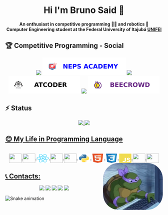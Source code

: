 <h1 align="center">Hi I'm Bruno Said 👋</h1>

<div align="center">
  <b>An enthusiast in competitive programming 👨‍💻 and robotics 🤖</b><br>
  <b>Computer Engineering student at the Federal University of Itajubá <a href="https://unifei.edu.br/">UNIFEI</a></b>
</div>
  
## 🏆 Competitive Programming - Social

<div align="center">
  <a href="https://codeforces.com/profile/saideira"><img src="https://img.shields.io/badge/Codeforces-445f9d?style=for-the-badge&logo=Codeforces&logoColor=white"/></a>
  <a href="https://neps.academy/br/user/20159"><img src="./badges/badge-neps-academy.svg"/></a>
  <a href="https://www.codechef.com/users/saideira"><img src="https://img.shields.io/badge/Codechef-%23B92B27.svg?&style=for-the-badge&logo=Codechef&logoColor=white"/></a>
  <a href="https://atcoder.jp/users/saideira"><img src="./badges/badge-atcoder.svg"/></a>
  <a href="https://www.hackerrank.com/saideira"><img src="https://img.shields.io/badge/-Hackerrank-2EC866?style=for-the-badge&logo=HackerRank&logoColor=white"/></a>
<a href="https://www.beecrowd.com.br/judge/pt/profile/570489"><img src="./badges/badge-beecrowd.svg"/></a>
</div>

## ⚡ Status

<div align="center">
  <a href="https://github.com/brsaidas">
  <img height="180em" 
       src="https://github-readme-stats.vercel.app/api?username=brsaidas&show_icons=true&theme=dracula&include_all_commits=true&count_private=true"/>
  <img height="180em" src="https://github-readme-stats.vercel.app/api/top-langs/?username=brsaidas&layout=compact&langs_count=7&theme=dracula"/>
</div>

## 😊 My Life in Programming Language
  
<div align="center" style="display: inline_block"><br>
  <img align="center" height="30" width="40" src="https://cdn.jsdelivr.net/gh/devicons/devicon/icons/c/c-original.svg">
  <img align="center" height="30" width="40" src="https://cdn.jsdelivr.net/gh/devicons/devicon/icons/cplusplus/cplusplus-original.svg">
  <img align="center" height="30" width="40" src="https://raw.githubusercontent.com/devicons/devicon/master/icons/react/react-original.svg">
  <img align="center" height="30" width="40" src="https://cdn.jsdelivr.net/gh/devicons/devicon/icons/haskell/haskell-original.svg">
  <img align="center" height="30" width="40" src="https://cdn.jsdelivr.net/gh/devicons/devicon/icons/java/java-original.svg">
  <img align="center" height="30" width="40" src="https://raw.githubusercontent.com/devicons/devicon/master/icons/python/python-original.svg">
  <img align="center" height="30" width="40" src="https://raw.githubusercontent.com/devicons/devicon/master/icons/html5/html5-original.svg">
  <img align="center" height="30" width="40" src="https://raw.githubusercontent.com/devicons/devicon/master/icons/css3/css3-original.svg">
  <img align="center" height="30" width="40" src="https://raw.githubusercontent.com/devicons/devicon/master/icons/javascript/javascript-plain.svg">
  <img align="center" height="30" width="40" src="https://cdn.jsdelivr.net/gh/devicons/devicon/icons/androidstudio/androidstudio-original.svg">
  <img align="center" height="30" width="40" src="https://cdn.jsdelivr.net/gh/devicons/devicon/icons/linux/linux-original.svg" />
  <img align="right" height="150" style="border-radius:50px;" src="gif/tartaruga-ninja.gif">
</div>
  
## 📞 Contacts: 

<div align="center">
  <a href="mailto:brunosaidalvesdesouza@gmail.com"><img src="https://img.shields.io/badge/Gmail-D14836?style=for-the-badge&logo=gmail&logoColor=white"/></a>
  <a href="https://www.linkedin.com/in/bruno-said-58bb04255/"><img src="https://img.shields.io/badge/LinkedIn-0077B5?style=for-the-badge&logo=linkedin&logoColor=white"/></a>
  <a href="https://www.youtube.com/channel/UCnyakmAOPhSMTr9HILjjmYA/featured"><img src="https://img.shields.io/badge/YouTube-FF0000?style=for-the-badge&logo=youtube&logoColor=white"/></a>
  <a href="https://www.instagram.com/bruno.said/"><img src="https://img.shields.io/badge/Instagram-E4405F?style=for-the-badge&logo=instagram&logoColor=white"/></a>
  <a href="https://open.spotify.com/playlist/36PUd59jcohMoOw433H0il?si=Z3GDPcbrTU69E2MAzwTHtw&utm_source=copy-link&nd=1"><img src="https://img.shields.io/badge/Spotify-1ED760?&style=for-the-badge&logo=spotify&logoColor=white"/></a>
</div>
  
![Snake animation](https://github.com/brsaidas/brsaidas/blob/output/github-contribution-grid-snake.svg)
